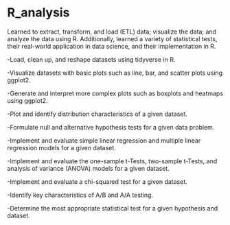 # R_analysis
 
Learned to extract, transform, and load (ETL) data; visualize the data; and analyze the data using R. Additionally, learned a variety of statistical tests, their real-world application in data science, and their implementation in R.

-Load, clean up, and reshape datasets using tidyverse in R.

-Visualize datasets with basic plots such as line, bar, and scatter plots using ggplot2.

-Generate and interpret more complex plots such as boxplots and heatmaps using ggplot2.

-Plot and identify distribution characteristics of a given dataset.

-Formulate null and alternative hypothesis tests for a given data problem.

-Implement and evaluate simple linear regression and multiple linear regression models for a given dataset.

-Implement and evaluate the one-sample t-Tests, two-sample t-Tests, and analysis of variance (ANOVA) models for a given 
dataset.

-Implement and evaluate a chi-squared test for a given dataset.

-Identify key characteristics of A/B and A/A testing.

-Determine the most appropriate statistical test for a given hypothesis and dataset.
